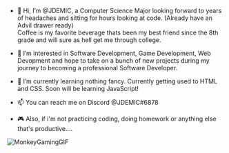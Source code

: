 - 👋 Hi, I’m @JDEMIC, a Computer Science Major looking forward to years of headaches and sitting for hours looking at code.
(Already have an Advil drawer ready) <br>
Coffee is my favorite beverage thats been my best friend since the 8th grade and will sure as hell get me through college. 

- 👀 I’m interested in Software Development, Game Development, Web Devopment and hope to take on a bunch of new projects during my journey to becoming a professional Software Developer.

- 🌱 I’m currently learning nothing fancy. Currently getting used to HTML and CSS. Soon will be learning JavaScript!

- 📫 You can reach me on Discord @JDEMIC#6878 

- 🎮 Also, if i'm not practicing coding, doing homework or anything else that's productive....


![MonkeyGamingGIF](https://user-images.githubusercontent.com/99781694/195461683-b83856ad-32c5-4164-a394-dbcaff607b25.gif)




<!---
JDEMIC/JDEMIC is a ✨ special ✨ repository because its `README.md` (this file) appears on your GitHub profile.
You can click the Preview link to take a look at your changes.
--->
